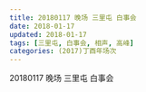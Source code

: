 ```yaml
---
title: 20180117 晚场 三里屯 白事会
date: 2018-01-17
updated: 2018-01-17
tags: [三里屯, 白事会, 相声, 高峰] 
categories: (2017)丁酉年场次 
---
```

20180117 晚场 三里屯 白事会
